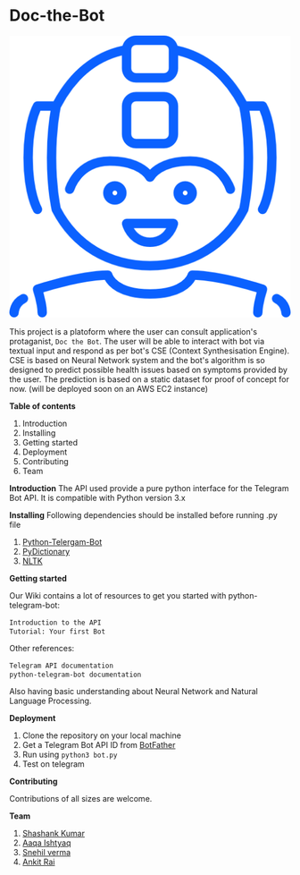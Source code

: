 # Doc-the-Bot



![Image of Yaktocat](https://github.com/aaqaishtyaq/doc-the-bot/blob/master/icon.jpg)

This project is a platoform where the user can consult application's protaganist, `Doc the Bot`. The user will be able to interact with bot via textual input and respond as per bot's CSE (Context Synthesisation Engine). CSE is based on Neural Network system and the bot's algorithm is so designed to predict possible health issues based on symptoms provided by the user. The prediction is based on a static dataset for proof of concept for now.
(will be deployed soon on an AWS EC2 instance)

<b>Table of contents</b>

1. Introduction
2. Installing
3. Getting started
4. Deployment
5. Contributing
6. Team

<b>Introduction</b>
The API used provide a pure python interface for the Telegram Bot API. It is compatible with Python version 3.x

<b>Installing</b>
Following dependencies should be installed before running .py file

1. [Python-Telergam-Bot](https://github.com/python-telegram-bot/python-telegram-bot/)
2. [PyDictionary](https://pypi.python.org/pypi/PyDictionary/1.3.9)
3. [NLTK](http://www.nltk.org/)

<b>Getting started</b>

Our Wiki contains a lot of resources to get you started with python-telegram-bot:

    Introduction to the API
    Tutorial: Your first Bot

Other references:

    Telegram API documentation
    python-telegram-bot documentation

Also having basic understanding about Neural Network and Natural Language Processing.

<b>Deployment</b>

1. Clone the repository on your local machine
2. Get a Telegram Bot API ID from [BotFather](https://telegram.me/botfather)
3. Run using `python3 bot.py`
4. Test on telegram
        
<b>Contributing</b>

Contributions of all sizes are welcome.

<b>Team</b>

1. [Shashank Kumar](https://github.com/realslimshanky)
2. [Aaqa Ishtyaq](https://github.com/aaqaishtyaq)
3. [Snehil verma](https://github.com/vsnehil)
4. [Ankit Rai](https://github.com/ankitrai96)
